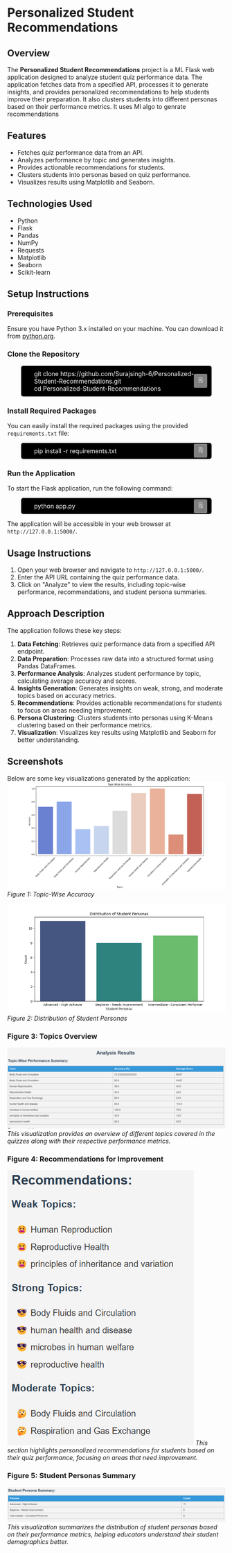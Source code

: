 # Personalized Student Recommendations

## Overview
The **Personalized Student Recommendations** project is a ML Flask web application designed to analyze student quiz performance data. The application fetches data from a specified API, processes it to generate insights, and provides personalized recommendations to help students improve their preparation. It also clusters students into different personas based on their performance metrics. It uses Ml algo to genrate recommendations

## Features
- Fetches quiz performance data from an API.
- Analyzes performance by topic and generates insights.
- Provides actionable recommendations for students.
- Clusters students into personas based on quiz performance.
- Visualizes results using Matplotlib and Seaborn.

## Technologies Used
- Python
- Flask
- Pandas
- NumPy
- Requests
- Matplotlib
- Seaborn
- Scikit-learn

## Setup Instructions

### Prerequisites
Ensure you have Python 3.x installed on your machine. You can download it from [python.org](https://www.python.org/downloads/).

### Clone the Repository

<div style='background-color:black; color:white; padding:10px; border-radius:5px; width:400px; padding-left:30px; margin:auto; position:relative'>
<button onclick="navigator.clipboard.writeText('git clone https://github.com/Surajsingh-6/Personalized-Student-Recommendations.git cd Personalized-Student-Recommendations')
" style="position:absolute; right:10px; top:50%; transform:translateY(-50%); background:gray; border:none; color:white; padding:5px 10px; border-radius:3px; cursor:pointer">🗒️</button>
git clone https://github.com/Surajsingh-6/Personalized-Student-Recommendations.git
<br>
cd Personalized-Student-Recommendations
</div>

### Install Required Packages
You can easily install the required packages using the provided `requirements.txt` file:
<div style='background-color:black; color:white; padding:10px; border-radius:5px; width:400px; padding-left:30px; margin:auto; position:relative'>
<button onclick="navigator.clipboard.writeText('pip install -r requirements.txt')" style="position:absolute; right:10px; top:50%; transform:translateY(-50%); background:gray; border:none; color:white; padding:5px 10px; border-radius:3px; cursor:pointer">🗒️</button>
pip install -r requirements.txt
</div>

### Run the Application
To start the Flask application, run the following command:

<div style='background-color:black; color:white; padding:10px; border-radius:5px; width:400px; padding-left:30px; margin:auto; position:relative'>
<button onclick="navigator.clipboard.writeText('python app.py')" style="position:absolute; right:10px; top:50%; transform:translateY(-50%); background:gray; border:none; color:white; padding:5px 10px; border-radius:3px; cursor:pointer">🗒️</button>
python app.py
</div>



The application will be accessible in your web browser at `http://127.0.0.1:5000/`.

## Usage Instructions

1. Open your web browser and navigate to `http://127.0.0.1:5000/`.
2. Enter the API URL containing the quiz performance data.
3. Click on "Analyze" to view the results, including topic-wise performance, recommendations, and student persona summaries.

## Approach Description

The application follows these key steps:

1. **Data Fetching**: Retrieves quiz performance data from a specified API endpoint.
2. **Data Preparation**: Processes raw data into a structured format using Pandas DataFrames.
3. **Performance Analysis**: Analyzes student performance by topic, calculating average accuracy and scores.
4. **Insights Generation**: Generates insights on weak, strong, and moderate topics based on accuracy metrics.
5. **Recommendations**: Provides actionable recommendations for students to focus on areas needing improvement.
6. **Persona Clustering**: Clusters students into personas using K-Means clustering based on their performance metrics.
7. **Visualization**: Visualizes key results using Matplotlib and Seaborn for better understanding.

## Screenshots

Below are some key visualizations generated by the application:
![Topic-Wise Accuracy](screenshots/Figure_1.png)
*Figure 1: Topic-Wise Accuracy*

![Distribution of Student Personas](screenshots/Figure_2.png)
*Figure 2: Distribution of Student Personas*

### Figure 3: Topics Overview
![Topics Overview](screenshots/topic.png)
*This visualization provides an overview of different topics covered in the quizzes along with their respective performance metrics.*

### Figure 4: Recommendations for Improvement
![Recommendations](screenshots/recommendations.png)
*This section highlights personalized recommendations for students based on their quiz performance, focusing on areas that need improvement.*

### Figure 5: Student Personas Summary
![Student Personas](screenshots/persona.png)
*This visualization summarizes the distribution of student personas based on their performance metrics, helping educators understand their student demographics better.*


